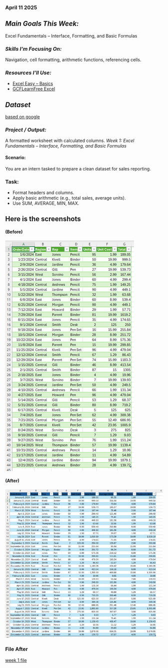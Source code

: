 ### April 11 2025 
## *Main Goals This Week:*   
Excel Fundamentals – Interface, Formatting, and Basic Formulas
        
### *Skills I’m Focusing On:*  
Navigation, cell formatting, arithmetic functions, referencing cells.

### *Resources I’ll Use:*
- [Excel Easy – Basics](https://www.excel-easy.com/)
- [GCFLearnFree Excel](https://edu.gcfglobal.org/en/excel/)
## *Dataset*
[based on google](file/SampleData.xlsx)
### *Project / Output:*
A formatted worksheet with calculated columns. 
*Week 1: Excel Fundamentals – Interface, Formatting, and Basic Formulas*

#### Scenario:   
You are an intern tasked to prepare a clean dataset for sales reporting.

### Task:
- Format headers and columns.
- Apply basic arithmetic (e.g., total sales, average units).
- Use SUM, AVERAGE, MIN, MAX.

## Here is the screenshots
#### (Before)
![1](image/Screenshot%202025-04-11%20122142.png)
#### (After)
![2](image/Screenshot%202025-04-11%20122031.png)
### File After
[week 1 file](file/week%201.xlsx)
